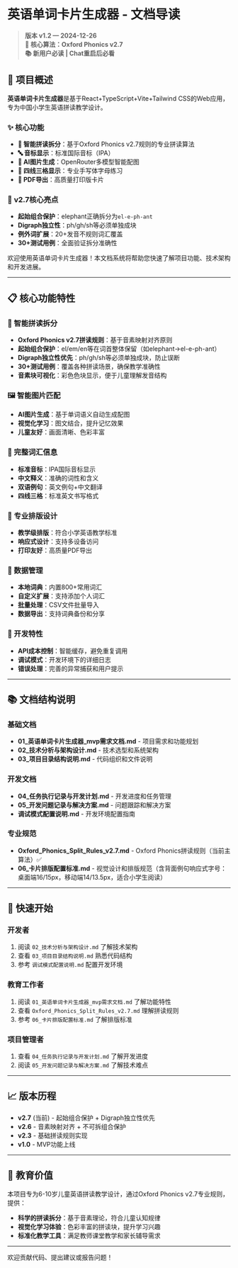 # 英语单词卡片生成器 - 文档导读

> **版本 v1.2 — 2024-12-26**  
> **🎯 核心算法：Oxford Phonics v2.7**  
> **📚 新用户必读 | Chat重启后必看**

## 🚀 **项目概述**

**英语单词卡片生成器**是基于React+TypeScript+Vite+Tailwind CSS的Web应用，专为中国小学生英语拼读教学设计。

### ✨ **核心功能**
- **🎯 智能拼读拆分**：基于Oxford Phonics v2.7规则的专业拼读算法
- **🔤 音标显示**：标准国际音标（IPA）
- **🤖 AI图片生成**：OpenRouter多模型智能配图
- **📝 四线三格显示**：专业手写体字母练习
- **📄 PDF导出**：高质量打印版卡片

### 🎯 **v2.7核心亮点**
- **起始组合保护**：elephant正确拆分为`el-e-ph-ant`
- **Digraph独立性**：ph/gh/sh等必须单独成块
- **例外词扩展**：20+发音不规则词汇覆盖
- **30+测试用例**：全面验证拆分准确性

欢迎使用英语单词卡片生成器！本文档系统将帮助您快速了解项目功能、技术架构和开发进展。

---

## 📋 核心功能特性

### 🎯 智能拼读拆分
- **Oxford Phonics v2.7拼读规则**：基于音素映射对齐原则
- **起始组合保护**：el/em/en等在词首整体保留（如elephant→el-e-ph-ant）
- **Digraph独立性优先**：ph/gh/sh等必须单独成块，防止误断
- **30+测试用例**：覆盖各种拼读场景，确保教学准确性
- **音素块可视化**：彩色色块显示，便于儿童理解发音结构

### 🖼️ 智能图片匹配
- **AI图片生成**：基于单词语义自动生成配图
- **视觉化学习**：图文结合，提升记忆效果
- **儿童友好**：画面清晰、色彩丰富

### 📝 完整词汇信息
- **标准音标**：IPA国际音标显示
- **中文释义**：准确的词性和含义
- **双语例句**：英文例句+中文翻译
- **四线三格**：标准英文书写格式

### 🎨 专业排版设计
- **教学级排版**：符合小学英语教学标准
- **响应式设计**：支持多设备访问
- **打印友好**：高质量PDF导出

### 💾 数据管理
- **本地词典**：内置800+常用词汇
- **自定义扩展**：支持添加个人词汇
- **批量处理**：CSV文件批量导入
- **数据导出**：支持词典备份和分享

### 🔧 开发特性
- **API成本控制**：智能缓存，避免重复调用
- **调试模式**：开发环境下的详细日志
- **错误处理**：完善的异常捕获和用户提示

---

## 📚 文档结构说明

### 基础文档
- **01_英语单词卡片生成器_mvp需求文档.md** - 项目需求和功能规划
- **02_技术分析与架构设计.md** - 技术选型和系统架构
- **03_项目目录结构说明.md** - 代码组织和文件说明

### 开发文档
- **04_任务执行记录与开发计划.md** - 开发进度和任务管理
- **05_开发问题记录与解决方案.md** - 问题跟踪和解决方案
- **调试模式配置说明.md** - 开发环境配置指南

### 专业规范
- **Oxford_Phonics_Split_Rules_v2.7.md** - Oxford Phonics拼读规则（当前主算法）✅
- **06_卡片排版配置标准.md** - 视觉设计和排版规范（含背面例句响应式字号：桌面端16/15px，移动端14/13.5px，适合小学生阅读）

---

## 🚀 快速开始

### 开发者
1. 阅读 `02_技术分析与架构设计.md` 了解技术架构
2. 查看 `03_项目目录结构说明.md` 熟悉代码结构
3. 参考 `调试模式配置说明.md` 配置开发环境

### 教育工作者
1. 阅读 `01_英语单词卡片生成器_mvp需求文档.md` 了解功能特性
2. 查看 `Oxford_Phonics_Split_Rules_v2.7.md` 理解拼读规则
3. 参考 `06_卡片排版配置标准.md` 了解排版标准

### 项目管理者
1. 查看 `04_任务执行记录与开发计划.md` 了解开发进度
2. 阅读 `05_开发问题记录与解决方案.md` 了解技术难点

---

## 📈 版本历程

- **v2.7** (当前) - 起始组合保护 + Digraph独立性优先
- **v2.6** - 音素映射对齐 + 不可拆组合保护
- **v2.3** - 基础拼读规则实现
- **v1.0** - MVP功能上线

---

## 🎯 教育价值

本项目专为6-10岁儿童英语拼读教学设计，通过Oxford Phonics v2.7专业规则，提供：
- **科学的拼读拆分**：基于音素理论，符合儿童认知规律
- **视觉化学习体验**：色彩丰富的拼读块，提升学习兴趣
- **标准化教学工具**：满足教师课堂教学和家长辅导需求

---

欢迎贡献代码、提出建议或报告问题！ 